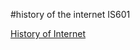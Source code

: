 #history of the internet IS601

[History of Internet](http://hisofinternet.eastus.azurecontainer.io/)